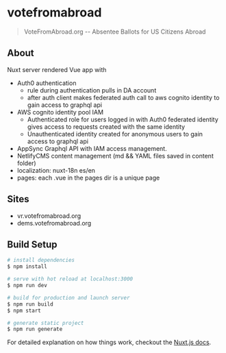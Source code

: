 # votefromabroad

> VoteFromAbroad.org -- Absentee Ballots for US Citizens Abroad

## About
Nuxt server rendered Vue app with
- Auth0 authentication
  - rule during authentication pulls in DA account
  - after auth client makes federated auth call to aws cognito identity to gain access to graphql api
- AWS cognito identity pool IAM
  - Authenticated role for users logged in with Auth0 federated identity gives access to requests created with the same identity
  - Unauthenticated identity created for anonymous users to gain access to graphql api
- AppSync Graphql API with IAM access management. 
- NetlifyCMS content management (md && YAML files saved in content folder)
- localization: nuxt-18n es/en
- pages: each .vue in the pages dir is a unique page

## Sites
- vr.votefromabroad.org
- dems.votefromabroad.org

## Build Setup

``` bash
# install dependencies
$ npm install

# serve with hot reload at localhost:3000
$ npm run dev

# build for production and launch server
$ npm run build
$ npm start

# generate static project
$ npm run generate
```

For detailed explanation on how things work, checkout the [Nuxt.js docs](https://github.com/nuxt/nuxt.js).
